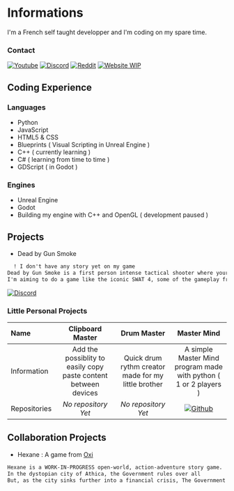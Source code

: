 # Informations
I'm a French self taught developper and I'm coding on my spare time.

### Contact
[![Youtube](https://img.shields.io/badge/Youtube-%23FF0000.svg?style=for-the-badge&logo=YouTube&logoColor=white)](https://www.youtube.com/channel/UC4RlxyxpkrSelUOzUg0AV9A)
[![Discord](https://img.shields.io/badge/Discord-%237289DA.svg?style=for-the-badge&logo=discord&logoColor=white)](https://discordapp.com/users/729076099274768414)
[![Reddit](https://img.shields.io/badge/Reddit-%23FF5000.svg?style=for-the-badge&logo=Reddit&logoColor=white)](https://www.reddit.com/user/MarageDev)
[![Website WIP](https://img.shields.io/badge/Website_WIP-9342f5?style=for-the-badge&logo=Github)](https://maragedev.github.io/Dead-by-Gun-Smoke-Website/)
## Coding Experience
### Languages
- Python
- JavaScript
- HTML5 & CSS
- Blueprints ( Visual Scripting in Unreal Engine )
- C++ ( currently learning )
- C# ( learning from time to time )
- GDScript ( in Godot )

### Engines
- Unreal Engine
- Godot
- Building my engine with C++ and OpenGL ( development paused )

## Projects
- Dead by Gun Smoke
```markdown
  ! I don't have any story yet on my game
Dead by Gun Smoke is a first person intense tactical shooter where your main goal is to keep as much safe lives as you could.
I'm aiming to do a game like the iconic SWAT 4, some of the gameplay from the series Ghost Recon... 
```

[![Discord](https://img.shields.io/badge/Dead_by_Gun_Smoke-%237289DA.svg?style=for-the-badge&logo=discord&logoColor=white)](https://discord.gg/8T2Ba2V2hj)

### Little Personal Projects 
| Name         | Clipboard Master                                                 | Drum Master                                          | Master Mind |
| :---         | :---:                                                            | :---:                                                | :--:        |
| Information  | Add the possiblity to easily copy paste content between devices  | Quick drum rythm creator made for my little brother  | A simple Master Mind program made with python ( 1 or 2 players ) |
| Repositories | *No repository Yet* | *No repository Yet* | [![Github](https://img.shields.io/badge/Master_Mind-%20.svg?style=for-the-badge&logo=Github&logoColor=white)](https://github.com/MarageDev/MasterMind) |


## Collaboration Projects
- Hexane : A game from [Oxi](https://github.com/oxi-dev0) 
```markdown
Hexane is a WORK-IN-PROGRESS open-world, action-adventure story game. 
In the dystopian city of Athica, the Government rules over all 
But, as the city sinks further into a financial crisis, The Government spend their last funds defending its repressive system ...
```
